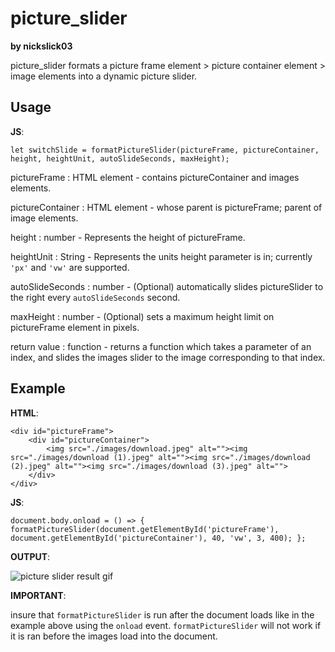 # picture_slider

**by nickslick03**

picture_slider formats a picture frame element > picture container element > image elements into a dynamic picture slider.

## Usage

**JS**:

```
let switchSlide = formatPictureSlider(pictureFrame, pictureContainer, height, heightUnit, autoSlideSeconds, maxHeight);
```

pictureFrame : HTML element - contains pictureContainer and images elements.

pictureContainer : HTML element - whose parent is pictureFrame; parent of image elements.

height : number - Represents the height of pictureFrame.

heightUnit : String - Represents the units height parameter is in; currently ``'px'`` and ``'vw'`` are supported.

autoSlideSeconds : number - (Optional) automatically slides pictureSlider to the right every ``autoSlideSeconds`` second.

maxHeight : number - (Optional) sets a maximum height limit on pictureFrame element in pixels.

return value : function - returns a function which takes a parameter of an index, and slides the images slider to the image corresponding to that index.

## Example

**HTML**:

```
<div id="pictureFrame">
	<div id="pictureContainer">
        <img src="./images/download.jpeg" alt=""><img src="./images/download (1).jpeg" alt=""><img src="./images/download (2).jpeg" alt=""><img src="./images/download (3).jpeg" alt="">
	</div>			
</div>
```

**JS**:

```
document.body.onload = () => { formatPictureSlider(document.getElementById('pictureFrame'), document.getElementById('pictureContainer'), 40, 'vw', 3, 400); };
```

**OUTPUT**:

![picture slider result gif](https://media.giphy.com/media/u0FjeyL9R3N5vEbC5i/giphy.gif)

**IMPORTANT**:

insure that ``formatPictureSlider`` is run after the document loads like in the example above using the ``onload`` event. ``formatPictureSlider`` will not work if it is ran before the images load into the document.
